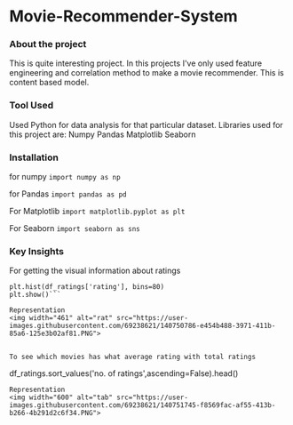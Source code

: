# Movie-Recommender-System

### About the project
This is quite interesting project.
In this projects I've only used feature engineering and correlation method to make a movie recommender.
This is content based model.

### Tool Used
Used Python for data analysis for that particular dataset. Libraries used for this project are:
Numpy
Pandas
Matplotlib
Seaborn

### Installation
for numpy
```import numpy as np```


for Pandas
```import pandas as pd```


For Matplotlib
```import matplotlib.pyplot as plt```


For Seaborn
```import seaborn as sns```


### Key Insights

For getting the visual information about ratings

```plt.figure(figsize=(10,4))
plt.hist(df_ratings['rating'], bins=80)
plt.show()```

Representation
<img width="461" alt="rat" src="https://user-images.githubusercontent.com/69238621/140750786-e454b488-3971-411b-85a6-125e3b02af81.PNG">


To see which movies has what average rating with total ratings

```
df_ratings.sort_values('no. of ratings',ascending=False).head()
```
Representation
<img width="600" alt="tab" src="https://user-images.githubusercontent.com/69238621/140751745-f8569fac-af55-413b-b266-4b291d2c6f34.PNG">
